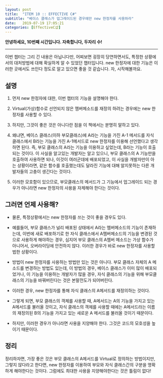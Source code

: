 ```yaml
---
layout: post
title:  "ITEM 10 :: EFFECTIVE C#"
subtitle: "베이스 클래스가 업그레이드된 경우에만 new 한정자를 사용하라"
date:   2019-07-19 17:05:21
categories: [EffectiveC샵]
---
```


**안녕하세요, 10번째 시간입니다. 자축합니다, 두자리 수!**

___

이번 챕터는 그리 긴 내용은 아닙니다만, 어찌보면 굉장히 당연하면서도, 특정한 상황에서의 대처방법에 대해 확실하게 알 수 있었던 챕터입니다.
new 한정자에 대한 기능은 이러한 곳에서도 쓰인다 정도로 알고 있으면 좋을 것 같습니다.
자, 시작해볼까요.


## 설명

1. 먼저 new 한정자에 대한, 이번 챕터의 기능을 설명해야 한다. 

2. Virtual(가상)함수로 선언되지 않은 멤버메소드를 재정의 하려는 경우에는 new 한정자를 사용할 수 있다.

3. 하지만, 그것이 좋은 것은 아니다란 점을 이 책에서는 분명히 말하고 있다.

4. 왜냐면, 베이스 클래스(이하 부모클래스)에 A라는 기능을 가진 A-1 메서드를 자식 클래스에서 B라는 기능을 가진 A-1메서드로 new 한정자를 이용해 선언했다고 생각하면 된다. 즉, 부모 클래스의 A라는 기능을 이용하고 싶었는데, B라는 기능이 호출되는 것이다. 이 사실을 알고있는 개발자는 알고 있으니, 부모 클래스의 A 기능만을 호출하여 사용하면 되나, 이것이 여러군데에 배포되었고, 이 사실을 개발자만이 아는 상황이라면, 같은 함수를 호출했는데도 달라진 기능에 대해 알지못하는 다른 개발자들의 고충이 생긴다는 것이다.

5. 이러한 모호함이 있으므로, 부모클래스의 메서드가 그 기능에서 업그레이드 되는 경우가 아니라면 new 한정자의 사용을 자제해야 한다는 것이다.


## 그러면 언제 사용해?

- 물론, 특정상황에서는 new 한정자를 쓰는 것이 좋을 경우도 있다.

- 예를들어, 부모 클래스가 널리 배포된 상태에서 A라는 멤버메소드의 기능이 존재하는데, 이번에 새로 배포하기로 한 자식 클래스에서 A멤버메소드의 기능을 변경된 것으로 사용하게 해야하는 경우, 심지어 부모 클래스의 A멤버 메소드는 가상 함수가 아니어서, 오버라이딩에 안전하지 않다. 이러한 경우가 바로 new 한정자를 사용할 법한 상황이다.

- 방법이 new 한정자를 사용하는 방법만 있는 것은 아니다. 부모 클래스 자체의 A 메소드를 변경하는 방법도 있는데, 이 방법의 경우, 베이스 클래스가 이미 많이 배포되었거나, 이 기능을 이용하는 개발자가 많을 경우, 자식 클래스의 기능을 위해 부모클래스의 기능을 바꿔버린다는 것은 본말전도가 되어버린다.

- 이러한 경우, new 한정자를 통해 자식 클래스의 A메서드를 재정의하는 것이다.

- 그렇게 되면, 부모 클래스의 객체를 사용할 때, A메서드는 A의 기능을 가지고 있는 A메서드를 불러올 것이고, 자식 클래스의 객체를 사용할 때에는 A메서드라는 이름의 재정의된 B의 기능을 가지고 있는  새로운 A 메서드를 불러올 것이기 때문이다.

- 하지만, 이러한 경우가 아니라면 사용을 지양해야 한다. 그것은 코드의 모호성을 높이기 때문이다.

## 정리

정리하자면, 가장 좋은 것은 부모 클래스의 A메서드를 Virtual로 정의하는 방법이지만, 그렇지 않다라고 한다면, new 한정자를 이용하여 부모와 자식 클래스간의 구분을 명확하게 해야한다는 것이다. 그럼에도 최대한 사용을 지양해야한다는 것은 틀림이 없다!










